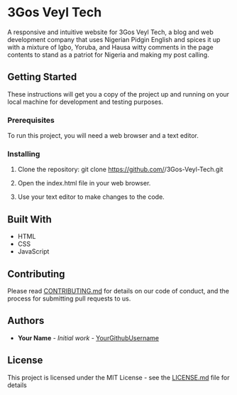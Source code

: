 # 3Gos Veyl Tech

A responsive and intuitive website for 3Gos Veyl Tech, a blog and web development company that uses Nigerian Pidgin English and spices it up with a mixture of Igbo, Yoruba, and Hausa witty comments in the page contents to stand as a patriot for Nigeria and making my post calling.

## Getting Started

These instructions will get you a copy of the project up and running on your local machine for development and testing purposes.

### Prerequisites

To run this project, you will need a web browser and a text editor.

### Installing

1. Clone the repository:
git clone https://github.com/<username>/3Gos-Veyl-Tech.git

2. Open the index.html file in your web browser.

3. Use your text editor to make changes to the code.

## Built With

* HTML
* CSS
* JavaScript

## Contributing

Please read [CONTRIBUTING.md](https://github.com/<username>/3Gos-Veyl-Tech/blob/main/CONTRIBUTING.md) for details on our code of conduct, and the process for submitting pull requests to us.

## Authors

* **Your Name** - *Initial work* - [YourGithubUsername](https://github.com/YourGithubUsername)

## License

This project is licensed under the MIT License - see the [LICENSE.md](https://github.com/<username>/3Gos-Veyl-Tech/blob/main/LICENSE.md) file for details
